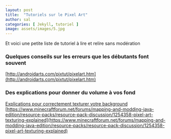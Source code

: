 ```yaml
---
layout: post
title:  "Tutoriels sur le Pixel Art"
author: sal
categories: [ Jekyll, tutoriel ]
image: assets/images/5.jpg
---
```

Et voici une petite liste de tutoriel à lire et relire sans modération

### Quelques conseils sur les erreurs que les débutants font souvent
[http://androidarts.com/pixtut/pixelart.htm](http://androidarts.com/pixtut/pixelart.htm)

### Des explications pour donner du volume à vos fond
<a class="nav-link highlight" target="blank" href="https://www.minecraftforum.net/forums/mapping-and-modding-java-edition/resource-packs/resource-pack-discussion/1254358-pixel-art-texturing-explained">Explications pour correctement texturer votre background</a>
[https://www.minecraftforum.net/forums/mapping-and-modding-java-edition/resource-packs/resource-pack-discussion/1254358-pixel-art-texturing-explained](https://www.minecraftforum.net/forums/mapping-and-modding-java-edition/resource-packs/resource-pack-discussion/1254358-pixel-art-texturing-explained)


<!--stackedit_data:
eyJoaXN0b3J5IjpbLTE0MzgwNjIzXX0=
-->